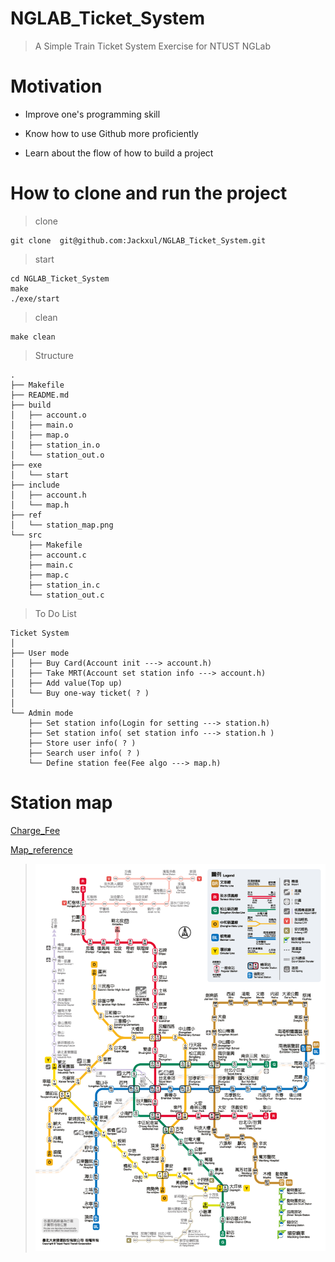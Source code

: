 # NGLAB_Ticket_System
> A Simple Train Ticket System Exercise for NTUST NGLab

# Motivation 
- Improve one's programming skill
* Know how to use Github more proficiently
+ Learn about the flow of how to build a project
# How to clone and run the project
> clone
```
git clone  git@github.com:Jackxul/NGLAB_Ticket_System.git
```
> start
```
cd NGLAB_Ticket_System
make
./exe/start
```
>clean
```
make clean
```
>Structure
```tree .
.
├── Makefile
├── README.md
├── build
│   ├── account.o
│   ├── main.o
│   ├── map.o
│   ├── station_in.o
│   └── station_out.o
├── exe
│   └── start
├── include
│   ├── account.h
│   └── map.h
├── ref
│   └── station_map.png
└── src
    ├── Makefile
    ├── account.c
    ├── main.c
    ├── map.c
    ├── station_in.c
    └── station_out.c
```

>To Do List
```
Ticket System
│ 
├── User mode
│   ├── Buy Card(Account init ---> account.h)
│   ├── Take MRT(Account set station info ---> account.h)
│   ├── Add value(Top up)
│   └── Buy one-way ticket( ? )
│ 
└── Admin mode
    ├── Set station info(Login for setting ---> station.h)
    ├── Set station info( set station info ---> station.h )
    ├── Store user info( ? )
    ├── Search user info( ? )
    └── Define station fee(Fee algo ---> map.h)
```

# Station map
[ Charge_Fee ](https://www.metro.taipei/cp.aspx?n=ECEADC266D7120A7)

[ Map_reference ](https://www.metro.taipei/cp.aspx?n=91974F2B13D997F1)

> ![MRT_Map](./ref/station_map.png)

